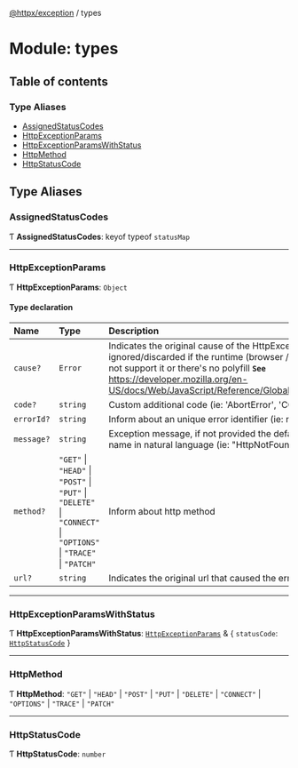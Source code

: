 [@httpx/exception](../README.md) / types

# Module: types

## Table of contents

### Type Aliases

- [AssignedStatusCodes](types.md#assignedstatuscodes)
- [HttpExceptionParams](types.md#httpexceptionparams)
- [HttpExceptionParamsWithStatus](types.md#httpexceptionparamswithstatus)
- [HttpMethod](types.md#httpmethod)
- [HttpStatusCode](types.md#httpstatuscode)

## Type Aliases

### AssignedStatusCodes

Ƭ **AssignedStatusCodes**: keyof typeof `statusMap`

___

### HttpExceptionParams

Ƭ **HttpExceptionParams**: `Object`

#### Type declaration

| Name | Type | Description |
| :------ | :------ | :------ |
| `cause?` | `Error` | Indicates the original cause of the HttpException. Will be ignored/discarded if the runtime (browser / node version) does not support it or there's no polyfill  **`See`**  https://developer.mozilla.org/en-US/docs/Web/JavaScript/Reference/Global_Objects/Error/cause |
| `code?` | `string` | Custom additional code (ie: 'AbortError', 'CODE-1234'...) |
| `errorId?` | `string` | Inform about an unique error identifier (ie: nanoid, cuid...) |
| `message?` | `string` | Exception message, if not provided the default is the exception name in natural language (ie: "HttpNotFound" -> "Not found") |
| `method?` | ``"GET"`` \| ``"HEAD"`` \| ``"POST"`` \| ``"PUT"`` \| ``"DELETE"`` \| ``"CONNECT"`` \| ``"OPTIONS"`` \| ``"TRACE"`` \| ``"PATCH"`` | Inform about http method |
| `url?` | `string` | Indicates the original url that caused the error. |

___

### HttpExceptionParamsWithStatus

Ƭ **HttpExceptionParamsWithStatus**: [`HttpExceptionParams`](types.md#httpexceptionparams) & { `statusCode`: [`HttpStatusCode`](types.md#httpstatuscode)  }

___

### HttpMethod

Ƭ **HttpMethod**: ``"GET"`` \| ``"HEAD"`` \| ``"POST"`` \| ``"PUT"`` \| ``"DELETE"`` \| ``"CONNECT"`` \| ``"OPTIONS"`` \| ``"TRACE"`` \| ``"PATCH"``

___

### HttpStatusCode

Ƭ **HttpStatusCode**: `number`
